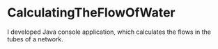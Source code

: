 # CalculatingTheFlowOfWater
I developed Java console application, which calculates the flows in the tubes of a network. 
